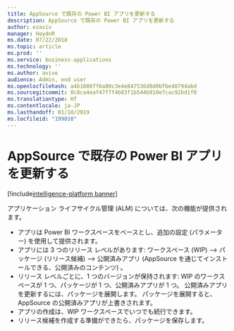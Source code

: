 ```yaml
---
title: AppSource で既存の Power BI アプリを更新する
description: AppSource で既存の Power BI アプリを更新する
author: ezaviv
manager: HaydnR
ms.date: 07/22/2018
ms.topic: article
ms.prod: ''
ms.service: business-applications
ms.technology: ''
ms.author: avive
audience: Admin, end user
ms.openlocfilehash: a4b1086ff6a80c3e4e847536d8d0bfbe48794abd
ms.sourcegitcommit: 0c8ca4eaf47f7f4b83f1b544b910e7cac92bd1f0
ms.translationtype: HT
ms.contentlocale: ja-JP
ms.lasthandoff: 01/10/2019
ms.locfileid: "199010"
---
```

# <a name="update-an-existing-power-bi-app-in-appsource"></a>AppSource で既存の Power BI アプリを更新する

[!include[intelligence-platform banner](../../includes/intelligence-platform.md)]



アプリケーション ライフサイクル管理 (ALM) については、次の機能が提供されます。

- アプリは Power BI ワークスペースをベースとし、追加の設定 (パラメーター) を使用して提供されます。
- アプリには 3 つのリリース レベルがあります: ワークスペース (WIP) --> パッケージ (リリース候補) --> 公開済みアプリ (AppSource を通じてインストールできる、公開済みのコンテンツ) 。
- リリース レベルごとに、1 つのバージョンが保持されます: WIP のワークスペースが 1 つ、パッケージが 1 つ、公開済みアプリが 1 つ。 公開済みアプリを更新するには、パッケージを展開します。 パッケージを展開すると、AppSource の公開済みアプリが上書きされます。
- アプリの作成は、WIP ワークスペースでいつでも続行できます。
- リリース候補を作成する準備ができたら、パッケージを保存します。
